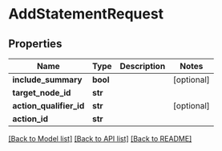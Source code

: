 # AddStatementRequest

## Properties
Name | Type | Description | Notes
------------ | ------------- | ------------- | -------------
**include_summary** | **bool** |  | [optional] 
**target_node_id** | **str** |  | 
**action_qualifier_id** | **str** |  | [optional] 
**action_id** | **str** |  | 

[[Back to Model list]](../README.md#documentation-for-models) [[Back to API list]](../README.md#documentation-for-api-endpoints) [[Back to README]](../README.md)


